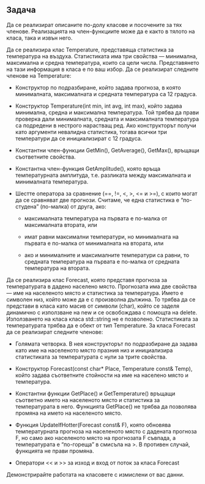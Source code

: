 ## Задача 
Да се реализират описаните по-долу класове и посочените за тях членове. Реализацията на член-функциите може да е както в тялото на класа, така и извън него.
 

Да се реализира клас Temperature, представяща статистика за температура на въздуха. Статистиката има три свойства — минимална, максимална и средна 
температура, които са цели числа. Представянето на тази информация в класа е по ваш избор. Да се реализират следните членове на Temperature:


 * Конструктор по подразбиране, който задава прогноза, в която минималната, максималната и средната температура са 12 градуса.

 * Конструктор Temperature(int min, int avg, int max), който задава минимална, средна и максимална температура. Той трябва да прави проверка дали минималната, средната и максималната температура са подредени в нестрого нарастващ ред. Ако конструкторът получи като аргументи невалидна статистика, тогава всички три температури да се инициализират с 12 градуса.

 * Константни член-функции GetMin(), GetAverage(), GetMax(), връщащи съответните свойства.

 * Константна член-функция GetAmplitude(), която връща температурната амплитуда, т.е. разликата между максималната и минималната температура.

* Шестте оператора за сравнение (==, !=, <, >, <= и >=), с които могат да се сравняват две прогнози. Считаме, че една статистика е “по-студена” (по-малка) от 
друга, ако:

    - максималната температура на първата е по-малка от максималната втората, или

    - имат равни максимални температури, но минималната на първата е по-малка от минималната на втората, или

    - ако и минималните и максималните температури са равни, то средната температура на първата е по-малка от средната температура на втората.

 

Да се реализира клас Forecast, която представя прогноза за температурата в дадено населено място. Прогнозата има две свойства — име на населеното място и статистика за температура. Името е символен низ, който може да е с произволна дължина. То трябва да се представи в класа като масив от символи (char), който се заделя динамично с използване на new и се освобождава с помощта на delete. Използването на класа класа std::string не е позволено. Статистиката за температурата трябва да е обект от тип Temperature. За класа Forecast да се реализират следните членове: 

* Голямата четворка. В нея конструкторът по подразбиране да задава като име на населеното място празния низ и инициализира статистиката за температурата с 
нули за трите свойства.

* Конструктор Forecast(const char* Place, Temperature const& Temp), който задава съответните стойности на име на населено място и температура.


* Константни функции GetPlace() и GetTemperature() връщащи съответно името на населеното място и статистика за температурата в него. Функцията GetPlace() не трябва да позволява промяна на името на населеното място.


* Функция UpdateIfHotter(Forecast const& F), която обновява температурната прогноза на населеното място с дадената прогноза F, но само ако населеното място на прогнозата F съвпада, а температурата е “по-гореща” в смисъла на >. В противен случай, функцията не прави промяна.

* Оператори << и >> за изход и вход от поток за класа Forecast

Демонстрирайте работата на класовете с измислени от вас данни.
